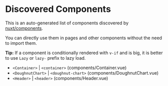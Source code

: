 # Discovered Components

This is an auto-generated list of components discovered by [nuxt/components](https://github.com/nuxt/components).

You can directly use them in pages and other components without the need to import them.

**Tip:** If a component is conditionally rendered with `v-if` and is big, it is better to use `Lazy` or `lazy-` prefix to lazy load.

- `<Container>` | `<container>` (components/Container.vue)
- `<DoughnutChart>` | `<doughnut-chart>` (components/DoughnutChart.vue)
- `<Header>` | `<header>` (components/Header.vue)
